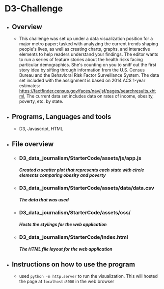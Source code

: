 # D3-Challenge


- ## Overview
  - This challenge was set up under a data visualization position for a major metro paper; tasked with analyzing the current trends shaping people's lives, as well as creating charts, graphs, and interactive elements to help readers understand your findings. The editor wants to run a series of feature stories about the health risks facing particular demographics. She's counting on you to sniff out the first story idea by sifting through information from the U.S. Census Bureau and the Behavioral Risk Factor Surveillance System.
The data set included with the assignment is based on 2014 ACS 1-year estimates: https://factfinder.census.gov/faces/nav/jsf/pages/searchresults.xhtml, The current data set includes data on rates of income, obesity, poverty, etc. by state. 
  

- ## Programs, Languages and tools
  - D3, Javascript, HTML
- ## File overview
  - ### D3_data_journalism/StarterCode/assets/js/app.js
    ##### Created a scatter plot that represents each state with circle elements comparing obesity and poverty
  - ### D3_data_journalism/StarterCode/assets/data/data.csv
    ##### The data that was used
  - ### D3_data_journalism/StarterCode/assets/css/
    ##### Hosts the stylings for the web application
  - ### D3_data_journalism/StarterCode/index.html
    ##### The HTML file layout for the web application


- ## Instructions on how to use the program
    - used `python -m http.server` to run the visualization. This will hosted the page at `localhost:8000` in the web browser
